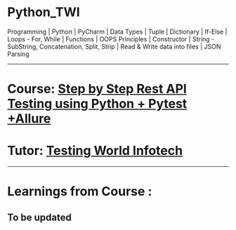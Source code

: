 # Python_TWI
Programming | Python | PyCharm | Data Types | Tuple | Dictionary | If-Else | Loops - For, While | Functions | OOPS Principles | Constructor | String - SubString, Concatenation, Split, Strip | Read & Write data into files | JSON Parsing

------------------------------------------------------------------------------------------------------------------------
# Course: <a href="https://www.udemy.com/course/api-testing-python/">Step by Step Rest API Testing using Python + Pytest +Allure</a>

# Tutor: <a href="https://www.udemy.com/user/technology-world/">Testing World Infotech</a>
------------------------------------------------------------------------------------------------------------------------
# Learnings from Course : 

To be updated
------------------------------------------------------------------------------------------------------------------------
